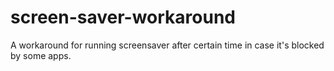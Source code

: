 # screen-saver-workaround
A workaround for running screensaver after certain time in case it's blocked by some apps.
